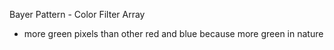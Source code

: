 
Bayer Pattern - Color Filter Array 
- more green pixels than other red and blue  because more green in nature

